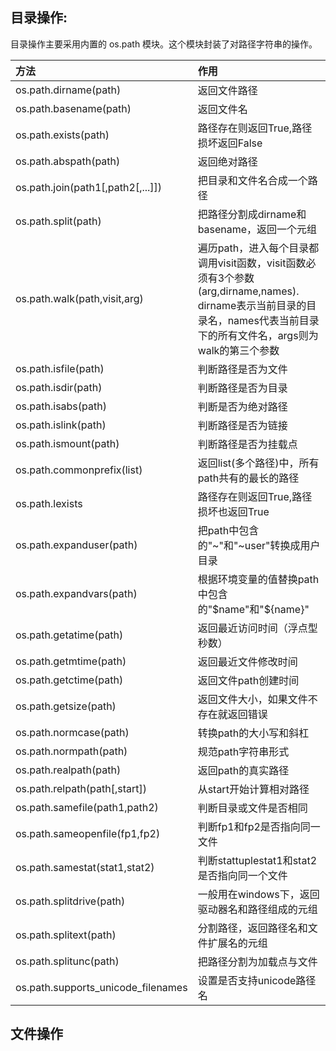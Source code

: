 ## 目录操作:
目录操作主要采用内置的 os.path 模块。这个模块封装了对路径字符串的操作。


|方法|作用|
|:--|:--|
|os.path.dirname(path)|返回文件路径|
|os.path.basename(path)|返回文件名|
|os.path.exists(path)|路径存在则返回True,路径损坏返回False|
|os.path.abspath(path)|返回绝对路径|
|os.path.join(path1[,path2[,...]])|把目录和文件名合成一个路径|
|os.path.split(path)|把路径分割成dirname和basename，返回一个元组|
|os.path.walk(path,visit,arg)|遍历path，进入每个目录都调用visit函数，visit函数必须有3个参数(arg,dirname,names).<br>dirname表示当前目录的目录名，names代表当前目录下的所有文件名，args则为walk的第三个参数|
|os.path.isfile(path)|判断路径是否为文件|
|os.path.isdir(path)|判断路径是否为目录|
|os.path.isabs(path)|判断是否为绝对路径|
|os.path.islink(path)|判断路径是否为链接|
|os.path.ismount(path)|判断路径是否为挂载点|
|os.path.commonprefix(list)|返回list(多个路径)中，所有path共有的最长的路径|
|os.path.lexists|路径存在则返回True,路径损坏也返回True|
|os.path.expanduser(path)|把path中包含的"~"和"~user"转换成用户目录|
|os.path.expandvars(path)|根据环境变量的值替换path中包含的"$name"和"${name}"|
|os.path.getatime(path)|返回最近访问时间（浮点型秒数）|
|os.path.getmtime(path)|返回最近文件修改时间|
|os.path.getctime(path)|返回文件path创建时间|
|os.path.getsize(path)|返回文件大小，如果文件不存在就返回错误|
|os.path.normcase(path)|转换path的大小写和斜杠|
|os.path.normpath(path)|规范path字符串形式|
|os.path.realpath(path)|返回path的真实路径|
|os.path.relpath(path[,start])|从start开始计算相对路径|
|os.path.samefile(path1,path2)|判断目录或文件是否相同|
|os.path.sameopenfile(fp1,fp2)|判断fp1和fp2是否指向同一文件|
|os.path.samestat(stat1,stat2)|判断stattuplestat1和stat2是否指向同一个文件|
|os.path.splitdrive(path)|一般用在windows下，返回驱动器名和路径组成的元组|
|os.path.splitext(path)|分割路径，返回路径名和文件扩展名的元组|
|os.path.splitunc(path)|把路径分割为加载点与文件|
|os.path.supports_unicode_filenames|设置是否支持unicode路径名|

## 文件操作
